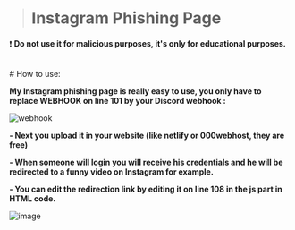 > # **Instagram Phishing Page**
❗ **Do not use it for malicious purposes, it's only for educational purposes.**<br>

<br>
# How to use:
<br> 

**My Instagram phishing page is really easy to use, you only have to replace WEBHOOK on line 101 by your Discord webhook :**<br/>

![webhook](https://user-images.githubusercontent.com/81310818/123550149-869fee00-d76c-11eb-9938-34a444eb00e1.PNG)<br>

**- Next you upload it in your website (like netlify or 000webhost, they are free)**<br>

**- When someone will login you will receive his credentials and he will be redirected to a funny video on Instagram for example.**<br/>

**- You can edit the redirection link by editing it on line 108 in the js part in HTML code.**<br/>

![image](https://user-images.githubusercontent.com/81310818/123550314-4d1bb280-d76d-11eb-8ca0-cec48b286461.png)<br>
